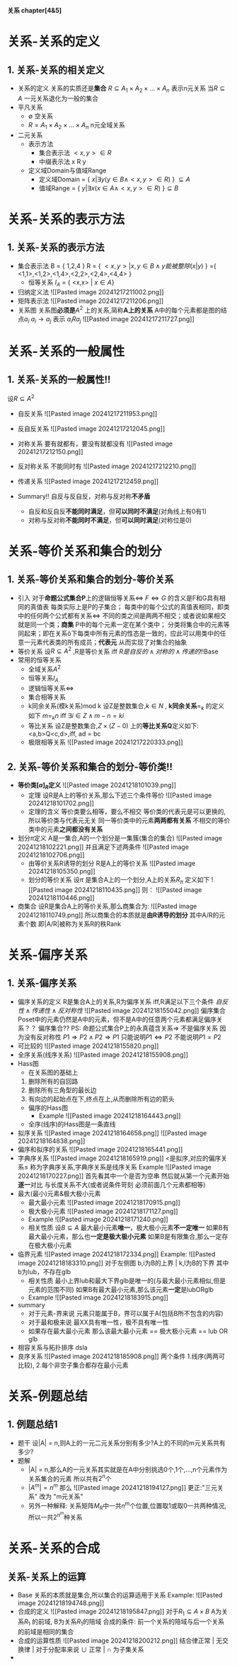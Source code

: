 **关系 chapter[4&5]**
# 关系-关系的定义
## 1. 关系-关系的相关定义
- 关系的定义
	关系的实质还是**集合**
	$R\subseteq A_1\times A_2 \times ... \times A_n$ 表示n元关系
		当$R\subseteq A$ 一元关系退化为一般的集合
- 平凡关系
	- $\emptyset$ 空关系
	- $R =  A_1\times A_2 \times ... \times A_n$  n元全域关系
- 二元关系
	- 表示方法
		- 集合表示法
			$<x,y> \in R$ 
		- 中缀表示法
			x R y
	- 定义域Domain与值域Range
		- 定义域Domain = { $x| \exists y(y\in B \land <x,y>\in R)$  } $\subseteq A$
		- 值域Range = { $y|\exists x(x\in A \land <x,y>\in R)$ }$\subseteq B$
# 关系-关系的表示方法
## 1. 关系-关系的表示方法
- 集合表示法
	B = { 1,2,4 }
	R = { $<x,y> | x,y \in B \land y能被整除(x|y)$ }
	 ={ <1,1>,<1,2>,<1,4>,<2,2>,<2,4>,<4,4> }
	- 恒等关系
		$I_A$ = { <x,x> | $x\in A$}
- 归纳定义法
	![[Pasted image 20241217211002.png]]
- 矩阵表示法
	![[Pasted image 20241217211206.png]]
- 关系图
	关系图**必须是**$A^{2}$ 上的关系,简称**A上的关系**
	A中的每个元素都是图的结点$a_i$
	$a_i \rightarrow a_j$ 表示 $a_i R  a_j$
	![[Pasted image 20241217211727.png]]

# 关系-关系的一般属性
## 1. 关系-关系的一般属性!!
设$R \subseteq A^2$ 
- 自反关系
	![[Pasted image 20241217211953.png]]
- 反自反关系
	![[Pasted image 20241217212045.png]]
- 对称关系
	要有就都有，要没有就都没有
	![[Pasted image 20241217212150.png]]
	
- 反对称关系
	不能同时有
	![[Pasted image 20241217212210.png]]
	
- 传递关系
	![[Pasted image 20241217212459.png]]
- Summary!!
	自反与反自反，对称与反对称**不矛盾**
	- 自反和反自反**不能同时满足**，但**可以同时不满足**(对角线上有0有1)
	- 对称与反对称**不能同时不满足**，但**可以同时满足**(对称位是0)
# 关系-等价关系和集合的划分
## 1. 关系-等价关系和集合的划分-等价关系
- 引入
	对于**命题公式集合P**上的逻辑恒等关系$\Leftrightarrow$
	$F\Leftrightarrow G$ 的含义是F和G具有相同的真值表
	每类实际上是P的子集合；
	每类中的每个公式的真值表相同，即类中的任何两个公式都有关系$\Leftrightarrow$
	不同的类之间是两两不相交；或者说如果相交就是同一个类；**商集**
	P中的每个元素一定在某个类中；
	分类将集合中的元素等同起来；即在关系ô下每类中所有元素的性态是一致的，应此可以用类中的任意一元素代表类的所有成员；**代表元**
	从而实现了对集合的抽象
- 等价关系
	设$R\subseteq A^2$ ,R是等价关系 iff
	$R是自反的\land 对称的 \land 传递的$!!Base
- 常用的恒等关系
	- 全域关系$A^2$
	- 恒等关系$I_A$
	- 逻辑恒等关系$\Leftrightarrow$
	- 集合相等关系
	- k同余关系(模k关系)mod k 
		设Z是整数集合,$k\in N$ , **k同余关系**$=_k$ 的定义如下
		$m =_k n$ iff $\exists i \in Z \land m - n = ki$
	- 等比关系
		设Z是整数集合,$Z\times (Z-{0})$ 上的**等比关系Q**定义如下:
		<a,b>Q<c,d>,iff, ad = bc
	- 极限相等关系
		![[Pasted image 20241217220333.png]]
		
## 2. 关系-等价关系和集合的划分-等价类!!
- **等价类$[a]_R$定义**
	![[Pasted image 20241218101039.png]]
	- 定理
		设R是A上的等价关系,那么下述三个条件等价
		![[Pasted image 20241218101702.png]]
	- 定理的含义
		等价类要么相等，要么不相交
		等价类的代表元是可以更换的,所以等价类与代表元无关
		同一等价类中的元素**两两都有关系**
		不相交的等价类中的元素**之间都没有关系**
- 划分$\pi$定义
	A是一集合,A的一个划分是一集簇(集合的集合)
	![[Pasted image 20241218102221.png]]
	并且满足下述两条件
	![[Pasted image 20241218102706.png]]
	- 由等价关系R诱导的划分
		R是A上的等价关系
		![[Pasted image 20241218105350.png]]
	- 划分的等价关系
		设$\pi$ 是集合A上的一个划分,A上的关系$R_{\pi}$ 定义如下
		![[Pasted image 20241218110435.png]]
		则：
			![[Pasted image 20241218110446.png]]
- 商集合
	设R是集合A上的等价关系,那么商集合为:
	![[Pasted image 20241218110749.png]]
	所以商集合的本质就是**由R诱导的划分**
	其中A/R的元素个数 即|A/R|被称为关系R的秩Rank

# 关系-偏序关系
## 1. 关系-偏序关系
- 偏序关系的定义
	R是集合A上的关系,R为偏序关系 iff,R满足以下三个条件
	$自反性\land 传递性 \land 反对称性$
	![[Pasted image 20241218155042.png]]
	偏序集合Poset中的元素仍然是A中的元素，但不是A中的任意两个元素都满足偏序关系？？
	偏序集合??
	PS:
		命题公式集合P上的永真蕴含关系$\Rightarrow$ 不是偏序关系
		因为没有反对称性
		$P1\Rightarrow P2 \land P2\Rightarrow P1$ 只能说明$P1\Leftrightarrow P2$ 不能说明$P1 = P2$
- 可比较的
	![[Pasted image 20241218155820.png]]
- 全序关系(线序关系)
	![[Pasted image 20241218155908.png]]
- Hass图
	- 在关系图的基础上
	1. 删除所有的自回路
	2. 删除所有三角型的最长边
	3. 有向边的起始点在下,终点在上,从而删除所有边的箭头
	- 偏序的Hass图
		- Example
			![[Pasted image 20241218164443.png]]
	- 全序(线序)的Hass图是一条直线
- 拟序关系
	![[Pasted image 20241218164658.png]]
	![[Pasted image 20241218164838.png]]
- 偏序和拟序的关系
	![[Pasted image 20241218165441.png]]
- 字典序关系
	![[Pasted image 20241218165919.png]]
	<是拟序,对应的偏序关系$\leq$ 称为字典序关系,字典序关系是线序关系
	Example
		![[Pasted image 20241218170227.png]]
		首先看其中一个是否为空串
		然后就从第一个元素开始**逐一**对比
		与长度关系不大(或者说条件苛刻 必须前面几个元素都相等)
- 最大(最小)元素&极大极小元素
	- 最大最小元素
		![[Pasted image 20241218170915.png]]
	- 极大极小元素
		![[Pasted image 20241218171127.png]]
	- Example
		![[Pasted image 20241218171240.png]]
	- 相关性质
		设$B\subseteq A$ 
		最大最小元素**唯一**，极大极小元素**不一定唯一**
		如果B有最大最小元素，那么也**一定是极大极小元素**
		如果B是有限集合,那么一定存在极大极小元素
- 临界元素
	![[Pasted image 20241218172334.png]]
	Example:
		![[Pasted image 20241218183310.png]]
		对于左侧图 b,i为B的上界 | k,l为B的下界
		其中b为lub，不存在glb
	- 相关性质
		最小上界lub和最大下界glb是唯一的(与最大最小元素相似,但是元素的范围不同)
		如果B有最大最小元素,那么该元素**一定**是lubORglb
	- Example
		![[Pasted image 20241218183915.png]]
- summary
	- 对于元素-界来说
		元素只能属于B，界可以属于A(包括B所不包含的内容)
	- 对于最和极来说
		最XX具有唯一性，极不具有唯一性
	- 如果存在最大最小元素
		那么该最大最小元素 == 极大极小元素 == lub OR glb
- 相容关系与拓扑排序
	dsla
- 良序关系
	![[Pasted image 20241218185908.png]]
	两个条件 1.线序(两两可比较), 2.每个非空子集合都存在最小元素

# 关系-例题总结
## 1. 例题总结1
- 题干
	设|A| = n,则A上的一元二元关系分别有多少?A上的不同的m元关系共有多少?
- 题解
	- |A| = n,那么A的一元关系其实就是在A中分别挑选0个,1个,...,n个元素作为关系集合的元素 所以共有$2^n$个
	- $|A^m| = n^m$ 那么
		![[Pasted image 20241218194127.png]]
		更正:"三元关系" 改为 "m元关系"
	- 另外一种解释:
		关系矩阵$M_R$中一共$n^m$个位置,位置取1或取0一共两种情况,所以一共$2^{n^{m}}$种关系

# 关系-关系的合成
## 关系-关系上的运算
- Base
	关系的本质就是集合,所以集合的运算适用于关系
	Example:
		![[Pasted image 20241218194748.png]]
- 合成的定义
	![[Pasted image 20241218195847.png]]
	对于$R_1 \subseteq A \times B$   A为关系$R_1$ 的前域,  B为关系$R_1$的陪域
	合成的条件:
		前一个关系的陪域与后一个关系的前域是相同的集合
- 合成的运算性质
	![[Pasted image 20241218200212.png]]
	结合律正常 | 无交换律 |
	对于分配率来说 $\cup$ 正常 | $\cap$ 为子集关系
- 
